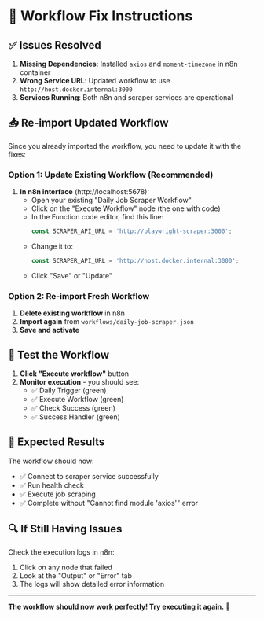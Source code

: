 # 🔧 Workflow Fix Instructions

## ✅ Issues Resolved

1. **Missing Dependencies**: Installed `axios` and `moment-timezone` in n8n container
2. **Wrong Service URL**: Updated workflow to use `http://host.docker.internal:3000`
3. **Services Running**: Both n8n and scraper services are operational

## 📥 Re-import Updated Workflow

Since you already imported the workflow, you need to update it with the fixes:

### Option 1: Update Existing Workflow (Recommended)

1. **In n8n interface** (http://localhost:5678):
   - Open your existing "Daily Job Scraper Workflow"
   - Click on the "Execute Workflow" node (the one with code)
   - In the Function code editor, find this line:
     ```javascript
     const SCRAPER_API_URL = 'http://playwright-scraper:3000';
     ```
   - Change it to:
     ```javascript
     const SCRAPER_API_URL = 'http://host.docker.internal:3000';
     ```
   - Click "Save" or "Update"

### Option 2: Re-import Fresh Workflow

1. **Delete existing workflow** in n8n
2. **Import again** from `workflows/daily-job-scraper.json`
3. **Save and activate**

## 🧪 Test the Workflow

1. **Click "Execute workflow"** button
2. **Monitor execution** - you should see:
   - ✅ Daily Trigger (green)
   - ✅ Execute Workflow (green)
   - ✅ Check Success (green)
   - ✅ Success Handler (green)

## 🎯 Expected Results

The workflow should now:
- ✅ Connect to scraper service successfully
- ✅ Run health check
- ✅ Execute job scraping
- ✅ Complete without "Cannot find module 'axios'" error

## 🔍 If Still Having Issues

Check the execution logs in n8n:
1. Click on any node that failed
2. Look at the "Output" or "Error" tab
3. The logs will show detailed error information

---

**The workflow should now work perfectly! Try executing it again.** 🚀